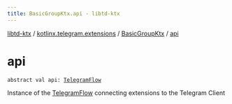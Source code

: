 ```yaml
---
title: BasicGroupKtx.api - libtd-ktx
---
```


[libtd-ktx](../../index.html) / [kotlinx.telegram.extensions](../index.html) / [BasicGroupKtx](index.html) / [api](./api.html)

# api

`abstract val api: `[`TelegramFlow`](../../kotlinx.telegram.core/-telegram-flow/index.html)

Instance of the [TelegramFlow](../../kotlinx.telegram.core/-telegram-flow/index.html) connecting extensions to the Telegram Client

